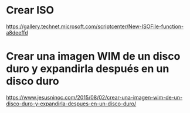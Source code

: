 # Crear ISO
https://gallery.technet.microsoft.com/scriptcenter/New-ISOFile-function-a8deeffd

# Crear una imagen WIM de un disco duro y expandirla después en un disco duro
https://www.jesusninoc.com/2015/08/02/crear-una-imagen-wim-de-un-disco-duro-y-expandirla-despues-en-un-disco-duro/
